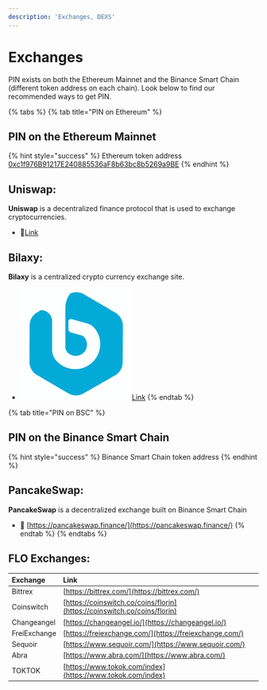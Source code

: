 ```yaml
---
description: 'Exchanges, DEXS'
---
```


# Exchanges

PIN exists on both the Ethereum Mainnet and the Binance Smart Chain \(different token address on each chain\). Look below to find our recommended ways to get PIN.

{% tabs %}
{% tab title="PIN on Ethereum" %}
## PIN on the Ethereum Mainnet

{% hint style="success" %}
Ethereum token address                     [0xc1f976B91217E240885536aF8b63bc8b5269a9BE](https://etherscan.io/token/0xc1f976B91217E240885536aF8b63bc8b5269a9BE) 
{% endhint %}

## Uniswap:

**Uniswap** is a decentralized finance protocol that is used to exchange cryptocurrencies.

* 🦄[Link](https://app.uniswap.org/#/swap?inputCurrency=ETH&outputCurrency=0xc1f976B91217E240885536aF8b63bc8b5269a9BE)

## Bilaxy:

 **Bilaxy** is a centralized crypto currency exchange site.

* ![](../.gitbook/assets/bilaxy.png)[Link](https://bilaxy.com/trade/PIN_USDT)
{% endtab %}

{% tab title="PIN on BSC" %}
## PIN on the Binance Smart Chain

{% hint style="success" %}
Binance Smart Chain token address
{% endhint %}

## PancakeSwap:

 **PancakeSwap** is a decentralized exchange built on Binance Smart Chain

* 🥞 [https://pancakeswap.finance/](https://pancakeswap.finance/)
{% endtab %}
{% endtabs %}

## FLO Exchanges:

| Exchange | Link |
| :--- | :--- |
| Bittrex | [https://bittrex.com/](https://bittrex.com/) |
| Coinswitch | [https://coinswitch.co/coins/florin](https://coinswitch.co/coins/florin) |
| Changeangel | [https://changeangel.io/](https://changeangel.io/) |
| FreiExchange | [https://freiexchange.com/](https://freiexchange.com/) |
| Sequoir | [https://www.sequoir.com/](https://www.sequoir.com/) |
| Abra | [https://www.abra.com/](https://www.abra.com/) |
| TOKTOK | [https://www.tokok.com/index](https://www.tokok.com/index) |

